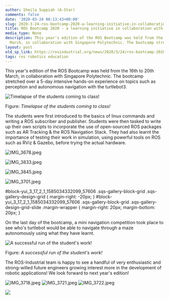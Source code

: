 ```yaml
---
author: Sheila Suppiah (A-Star)
comments: false
date: '2020-03-24 08:13:43+00:00'
slug: 2020-3-24-ros-bootcamp-2020-a-learning-initiative-in-collaboration-with-singapore-polytechnic
title: ROS Bootcamp 2020 - a learning initiative in collaboration with Singapore Polytechnic
media_type: None
description: This year's edition of the ROS Bootcamp was held from the 16th to 20th
  March, in collaboration with Singapore Polytechnic. The bootcamp stretched ...
layout: post
old_sp_link: https://rosindustrial.org/news/2020/3/24/ros-bootcamp-2020-a-learning-initiative-in-collaboration-with-singapore-polytechnic
tags: ros robotics education
---
```


This year's edition of the ROS Bootcamp was held from the 16th to 20th March, in collaboration with Singapore Polytechnic. The bootcamp stretched over a 5-day intensive hands-on experience on topics such as perception and autonomous navigation with the turtlebot3. 

![Timelapse of the students coming to class!](https://images.squarespace-cdn.com/content/v1/51df34b1e4b08840dcfd2841/1585035705118-H1N1U3JCE6L5ZKEJ2ATM/bootcamp_start.gif)

Figure: *Timelapse of the students coming to class!*

The students were first introduced to the basics of linux commands and writing a ROS subscriber and publisher. Students were then tasked to write up their own scripts to incorporate the use of open-sourced ROS packages such as AR Tracking & the ROS Navigation Stack. They had also learnt the importance of testing their work in simulation, using powerful tools on ROS such as RViz & Gazebo, before trying the actual hardware. 

![IMG_3678.jpeg](https://images.squarespace-cdn.com/content/v1/51df34b1e4b08840dcfd2841/1585036227392-5EQYZML0HQ8C4MSYMYPY/IMG_3678.jpeg)

![IMG_3833.jpeg](https://images.squarespace-cdn.com/content/v1/51df34b1e4b08840dcfd2841/1585036236325-0XHI0AG0Q1MMN0SEWU0O/IMG_3833.jpeg)

![IMG_3845.jpeg](https://images.squarespace-cdn.com/content/v1/51df34b1e4b08840dcfd2841/1585036247635-EVC7CY5HMX4TLCWY2K3A/IMG_3845.jpeg)

![IMG_3701.jpeg](https://images.squarespace-cdn.com/content/v1/51df34b1e4b08840dcfd2841/1585036354568-QZYILL84O0ULSL6AOIOJ/IMG_3701.jpeg)

#block-yui\_3\_17\_2\_1\_1585034332099\_57606 .sqs-gallery-block-grid .sqs-gallery-design-grid { margin-right: -20px; }
#block-yui\_3\_17\_2\_1\_1585034332099\_57606 .sqs-gallery-block-grid .sqs-gallery-design-grid-slide .margin-wrapper { margin-right: 20px; margin-bottom: 20px; }

On the last day of the bootcamp, a mini navigation competition took place to see who's turtlebot would be able to navigate through a maze autonomously using what they have learnt. 

![A successful run of the student's work!](https://images.squarespace-cdn.com/content/v1/51df34b1e4b08840dcfd2841/1585037242990-HNM324LHI47X64988CI0/bootcamp_2.gif)

Figure: *A successful run of the student's work!*

The ROS-Industrial team is happy to see a handful of very enthusiastic and strong-willed future engineers growing interest more in the development of robotic applications! We look forward to next year's edition!

![IMG_3718.jpeg](https://images.squarespace-cdn.com/content/v1/51df34b1e4b08840dcfd2841/1585037450832-KULCS2DE62626G5JVMOY/IMG_3718.jpeg)
![IMG_3721.jpeg](https://images.squarespace-cdn.com/content/v1/51df34b1e4b08840dcfd2841/1585037449936-CAU0RD2JGKDQIJBYI4PY/IMG_3721.jpeg)
![IMG_3722.jpeg](https://images.squarespace-cdn.com/content/v1/51df34b1e4b08840dcfd2841/1585037453700-2952SPAMKPW7S02W6LN5/IMG_3722.jpeg)

![](https://images.squarespace-cdn.com/content/v1/51df34b1e4b08840dcfd2841/1585037550290-FLC16F7L85ILLY1Q1QI5/image-asset.jpeg)


